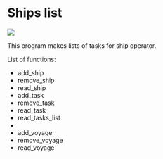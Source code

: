 # Ships list
<a href="https://codeclimate.com/github/VitaliyTomchyk/shipslist/maintainability"><img src="https://api.codeclimate.com/v1/badges/8c3645ee5c849170cc62/maintainability" /></a>

This program makes lists of tasks for ship operator.

List of functions:
<ul>
 <li>add_ship</li>
 <li>remove_ship</li>
 <li>read_ship</li>
 <li>add_task</li>
 <li>remove_task</li>
 <li>read_task</li>
 <li>read_tasks_list<li>
 <li>add_voyage</li>
 <li>remove_voyage</li>     
 <li>read_voyage</li>
</ul>